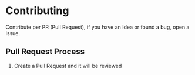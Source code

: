 # Contributing

Contribute per PR (Pull Request), if you have an Idea or found a bug, open a Issue.

## Pull Request Process

1. Create a Pull Request and it will be reviewed